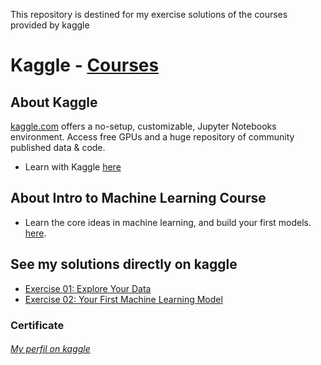 This repository is destined for my exercise solutions of the courses provided by kaggle 

# Kaggle - [Courses](https://www.kaggle.com/learn/overview "Kaggle - Courses")

## About Kaggle
[kaggle.com](https://www.kaggle.com "Kaggle") offers a no-setup, customizable, Jupyter Notebooks environment. Access free GPUs and a huge repository of community published data & code.
* Learn with Kaggle [here](https://www.kaggle.com/learn/overview "Learn with Kaggle")

## About Intro to Machine Learning Course
* Learn the core ideas in machine learning, and build your first models. [here](https://www.kaggle.com/learn/intro-to-machine-learning "Learn Machine Learning - Kaggle").

## See my solutions directly on kaggle
* [Exercise 01: Explore Your Data](https://www.kaggle.com/mylenamariana/intro-machine-learning-ex1-explore-your-data/ "Exercise 01: Explore Your Data")
* [Exercise 02: Your First Machine Learning Model](https://www.kaggle.com/mylenamariana/intro-machine-learning-ex2-your-first-ml-model "Exercise 02: Your First Machine Learning Model")

### Certificate 

###### [My perfil on kaggle](https://www.kaggle.com/mylenamariana/code "My perfil on kaggle")


